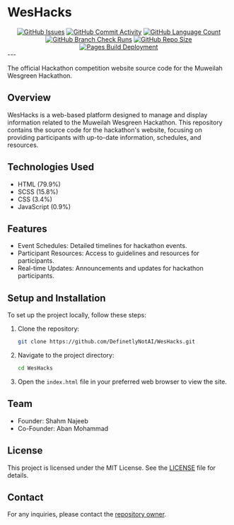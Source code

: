 # WesHacks

<div style="text-align:center;" align="center">
    <a href="https://github.com/DefinetlyNotAI/WesHacks/issues"><img src="https://img.shields.io/github/issues/DefinetlyNotAI/WesHacks" alt="GitHub Issues"></a>
    <a href="https://github.com/DefinetlyNotAI/WesHacks/graphs/commit-activity"><img src="https://img.shields.io/github/commit-activity/t/DefinetlyNotAI/WesHacks" alt="GitHub Commit Activity"></a>
    <a href="https://github.com/DefinetlyNotAI/WesHacks/languages"><img src="https://img.shields.io/github/languages/count/DefinetlyNotAI/WesHacks" alt="GitHub Language Count"></a>
    <a href="https://github.com/DefinetlyNotAI/WesHacks/actions"><img src="https://img.shields.io/github/check-runs/DefinetlyNotAI/WesHacks/main" alt="GitHub Branch Check Runs"></a>
    <a href="https://github.com/DefinetlyNotAI/WesHacks"><img src="https://img.shields.io/github/repo-size/DefinetlyNotAI/WesHacks" alt="GitHub Repo Size"></a>
    <a href="https://github.com/DefinetlyNotAI/WesHacks/actions/workflows/pages/pages-build-deployment"><img src="https://github.com/DefinetlyNotAI/WesHacks/actions/workflows/pages/pages-build-deployment/badge.svg" alt="Pages Build Deployment"></a>
</div>
---

The official Hackathon competition website source code for the Muweilah Wesgreen Hackathon.

## Overview
WesHacks is a web-based platform designed to manage and display information related to the Muweilah Wesgreen Hackathon. This repository contains the source code for the hackathon's website, focusing on providing participants with up-to-date information, schedules, and resources.

## Technologies Used
- HTML (79.9%)
- SCSS (15.8%)
- CSS (3.4%)
- JavaScript (0.9%)

## Features
- Event Schedules: Detailed timelines for hackathon events.
- Participant Resources: Access to guidelines and resources for participants.
- Real-time Updates: Announcements and updates for hackathon participants.

## Setup and Installation
To set up the project locally, follow these steps:
1. Clone the repository:
   ```sh
   git clone https://github.com/DefinetlyNotAI/WesHacks.git
   ```
2. Navigate to the project directory:
   ```sh
   cd WesHacks
   ```
3. Open the `index.html` file in your preferred web browser to view the site.
   
## Team
- Founder: Shahm Najeeb
- Co-Founder: Aban Mohammad

## License
This project is licensed under the MIT License. See the [LICENSE](LICENSE) file for details.

## Contact
For any inquiries, please contact the [repository owner](mailto:Nirt_12023@outlook.com).
